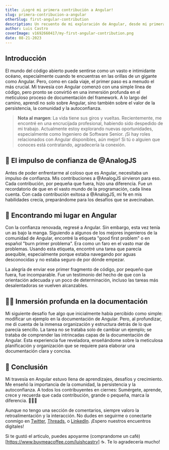 ```yaml
---
title: ¡Logré mi primera contribución a Angular!
slug: primera-contribucion-a-angular
otherSlug: first-angular-contribution
description: Un recuento de mi exploración de Angular, desde mi primera contribución simple hasta la comprensión de la complejidad de su proceso de documentación.
author: Luis Castro
coverImage: v1692660417/my-first-angular-contribution.png
date: 08-21-2023
---
```


## Introducción

El mundo del código abierto puede sentirse como un vasto e intimidante océano, especialmente cuando te encuentras en las orillas de un gigante como Angular. Pero, como en cada viaje, el primer paso es a menudo el más crucial. Mi travesía con Angular comenzó con una simple línea de código, pero pronto se convirtió en una inmersión profunda en el meticuloso proceso de documentación del framework. A lo largo del camino, aprendí no solo sobre Angular, sino también sobre el valor de la persistencia, la comunidad y la autoconfianza.

> **Nota al margen**: La vida tiene sus giros y vueltas. Recientemente, me encontré en una encrucijada profesional, habiendo sido despedido de mi trabajo. Actualmente estoy explorando nuevas oportunidades, especialmente como Ingeniero de Software Senior. ¡Si hay roles relacionados con Angular disponibles, aún mejor! Si tú o alguien que conoces está contratando, agradecería la conexión.

## 🌱 **El impulso de confianza de @AnalogJS**

Antes de poder enfrentarme al coloso que es Angular, necesitaba un impulso de confianza. Mis contribuciones a @AnalogJS sirvieron para eso. Cada contribución, por pequeña que fuera, hizo una diferencia. Fue un recordatorio de que en el vasto mundo de la programación, cada línea cuenta. Con cada contribución exitosa a @AnalogJS, mi fe en mis habilidades crecía, preparándome para los desafíos que se avecinaban.

## 🎉 **Encontrando mi lugar en Angular**

Con la confianza renovada, regresé a Angular. Sin embargo, esta vez tenía un as bajo la manga. Siguiendo a algunos de los mejores ingenieros de la comunidad de Angular, encontré la etiqueta "good first problem" o en español "burn primer problema". Era como un faro en el vasto mar de problemas. Usando esta etiqueta, encontré una tarea que parecía asequible, especialmente porque estaba navegando por aguas desconocidas y no estaba seguro de por dónde empezar.

La alegría de enviar ese primer fragmento de código, por pequeño que fuera, fue incomparable. Fue un testimonio del hecho de que con la orientación adecuada y un poco de determinación, incluso las tareas más desalentadoras se vuelven alcanzables.

## 🕵️‍♂️ **Inmersión profunda en la documentación**

Mi siguiente desafío fue algo que inicialmente había percibido como simple: modificar un ejemplo en la documentación de Angular. Pero, al profundizar, me di cuenta de la inmensa organización y estructura detrás de lo que parecía sencillo. La tarea no se trataba solo de cambiar un ejemplo; se trataba de comprender las intrincadas capas de la documentación de Angular. Esta experiencia fue reveladora, enseñándome sobre la meticulosa planificación y organización que se requiere para elaborar una documentación clara y concisa.

## 🎈 **Conclusión**

Mi travesía en Angular estuvo llena de aprendizajes, desafíos y crecimiento. Me enseñó la importancia de la comunidad, la persistencia y la autoconfianza. A todos los contribuyentes en ciernes: Sumérgete, aprende, crece y recuerda que cada contribución, grande o pequeña, marca la diferencia. 🎉🚀🎈

Aunque no tengo una sección de comentarios, siempre valoro la retroalimentación y la interacción. No dudes en seguirme o conectarte conmigo en [Twitter](https://twitter.com/LuisHCCDev), [Threads](https://www.threads.net/@luishccdev), o [LinkedIn](https://www.linkedin.com/in/luis-castro-cabrera/). ¡Espero nuestros encuentros digitales!

Si te gustó el articulo, puedes apoyarme (comprandome un café)[https://www.buymeacoffee.com/luishcastrv] ☕️. Te lo agradecería mucho!
